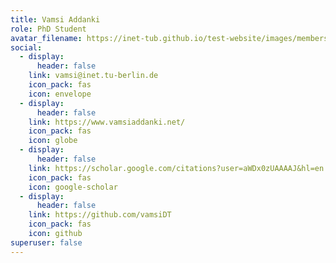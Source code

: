```yaml
---
title: Vamsi Addanki
role: PhD Student
avatar_filename: https://inet-tub.github.io/test-website/images/members/vamsi.jpeg
social:
  - display:
      header: false
    link: vamsi@inet.tu-berlin.de
    icon_pack: fas
    icon: envelope
  - display:
      header: false
    link: https://www.vamsiaddanki.net/
    icon_pack: fas
    icon: globe
  - display:
      header: false
    link: https://scholar.google.com/citations?user=aWDx0zUAAAAJ&hl=en
    icon_pack: fas
    icon: google-scholar
  - display:
      header: false
    link: https://github.com/vamsiDT
    icon_pack: fas
    icon: github
superuser: false
---
```

